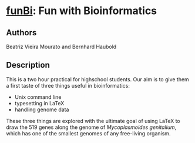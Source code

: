 # [funBi](https://owncloud.gwdg.de/index.php/s/azm5ImqUpGUYdRw): Fun with Bioinformatics
## Authors
Beatriz Vieira Mourato and Bernhard Haubold
## Description
This is a two hour practical for highschool students. Our aim is to
give them a first taste of three things useful in bioinformatics:

- Unix command line
- typesetting in LaTeX
- handling genome data

These three things are explored with the ultimate goal of using LaTeX
to draw the 519 genes along the genome of *Mycoplasmoides genitalium*,
which has one of the smallest genomes of any free-living organism.
